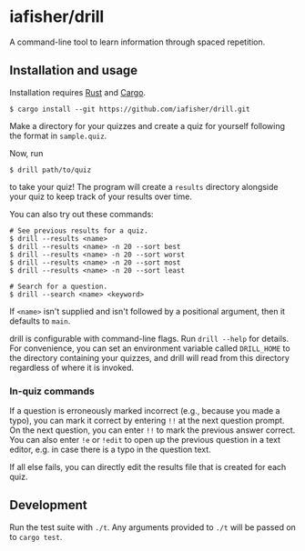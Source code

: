# iafisher/drill
A command-line tool to learn information through spaced repetition.


## Installation and usage
Installation requires [Rust](https://www.rust-lang.org/) and [Cargo](https://doc.rust-lang.org/stable/cargo/).

```shell
$ cargo install --git https://github.com/iafisher/drill.git
```

Make a directory for your quizzes and create a quiz for yourself following the format in `sample.quiz`.

Now, run

```shell
$ drill path/to/quiz
```

to take your quiz! The program will create a `results` directory alongside your quiz to keep track of your results over time.

You can also try out these commands:
```shell
# See previous results for a quiz.
$ drill --results <name>
$ drill --results <name> -n 20 --sort best
$ drill --results <name> -n 20 --sort worst
$ drill --results <name> -n 20 --sort most
$ drill --results <name> -n 20 --sort least

# Search for a question.
$ drill --search <name> <keyword>
```

If `<name>` isn't supplied and isn't followed by a positional argument, then it defaults to `main`.

drill is configurable with command-line flags. Run `drill --help` for details. For convenience, you can set an environment variable called `DRILL_HOME` to the directory containing your quizzes, and drill will read from this directory regardless of where it is invoked.


### In-quiz commands
If a question is erroneously marked incorrect (e.g., because you made a typo), you can mark it correct by entering `!!` at the next question prompt. On the next question, you can enter `!!` to mark the previous answer correct. You can also enter `!e` or `!edit` to open up the previous question in a text editor, e.g. in case there is a typo in the question text.

If all else fails, you can directly edit the results file that is created for each quiz.


## Development
Run the test suite with `./t`. Any arguments provided to `./t` will be passed on to `cargo test`.
